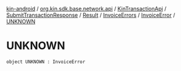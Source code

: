 [kin-android](../../../../../../index.md) / [org.kin.sdk.base.network.api](../../../../../index.md) / [KinTransactionApi](../../../../index.md) / [SubmitTransactionResponse](../../../index.md) / [Result](../../index.md) / [InvoiceErrors](../index.md) / [InvoiceError](index.md) / [UNKNOWN](./-u-n-k-n-o-w-n.md)

# UNKNOWN

`object UNKNOWN : InvoiceError`